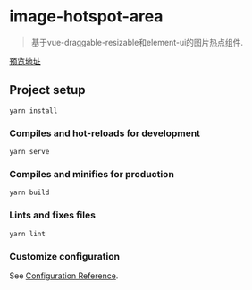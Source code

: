 # image-hotspot-area
> 基于vue-draggable-resizable和element-ui的图片热点组件.

[预览地址](http://www.dev.router.crystalhands.net:2000/)
## Project setup
```
yarn install
```

### Compiles and hot-reloads for development
```
yarn serve
```

### Compiles and minifies for production
```
yarn build
```

### Lints and fixes files
```
yarn lint
```

### Customize configuration
See [Configuration Reference](https://cli.vuejs.org/config/).
